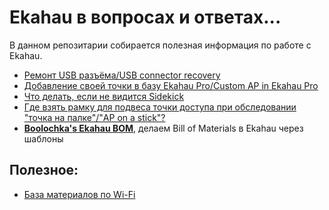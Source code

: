 # Ekahau в вопросах и ответах...

В данном репозитарии собирается полезная информация по работе с Ekahau.

- [Ремонт USB разъёма/USB connector recovery](./USB_recovery/README.md)
- [Добавление своей точки в базу Ekahau Pro/Custom AP in Ekahau Pro](./Custom-AP-in-Ekahau/README.md)
- [Что делать, если не видится Sidekick](./ESK_dont_show/README.md)
- [Где взять рамку для подвеса точки доступа при обследовании "точка на палке"/"AP on a stick"?](./WiFiStand/APonstick.md)
- [**Boolochka's Ekahau BOM**](http://bit.ly/ekahau_bom), делаем Bill of Materials в Ekahau через шаблоны

## Полезное:
- [База материалов по Wi-Fi](https://github.com/skhomm/useful-wireless-links)
